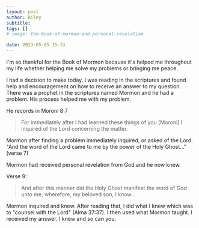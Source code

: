 ```yaml
---
layout: post
author: Riley
subtitle: 
tags: []
# image: the-book-of-mormon-and-personal-revelation

date: 2023-05-05 15:51
---
```


I'm so thankful for the Book of Mormon because it's helped me throughout my life whether helping me solve my problems or bringing me peace.

I had a decision to make today. I was reading in the scriptures and found help and encouragement on how to receive an answer to my question. There was a prophet in the scriptures named Mormon and he had a problem. His process helped me with my problem.

He records in Moroni 8:7
> For immediately after I had learned these things of you [Moroni] I inquired of the Lord concerning the matter.

Mormon after finding a problem immediately inquired, or asked of the Lord. "And the word of the Lord came to me by the power of the Holy Ghost…" (verse 7)

Mormon had received personal revelation from God and he now knew.

Verse 9:
> And after this manner did the Holy Ghost manifest the word of God unto me; wherefore, my beloved son, I know…

Mormon inquired and knew. After reading that, I did what I knew which was to "counsel with the Lord" (Alma 37:37). I then used what Mormon taught. I received my answer. I knew and so can you.
<br>
